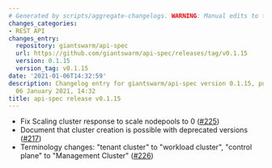 ```yaml
---
# Generated by scripts/aggregate-changelogs. WARNING: Manual edits to this files will be overwritten.
changes_categories:
- REST API
changes_entry:
  repository: giantswarm/api-spec
  url: https://github.com/giantswarm/api-spec/releases/tag/v0.1.15
  version: 0.1.15
  version_tag: v0.1.15
date: '2021-01-06T14:32:59'
description: Changelog entry for giantswarm/api-spec version 0.1.15, published on
  06 January 2021, 14:32
title: api-spec release v0.1.15
---
```


- Fix Scaling cluster response to scale nodepools to 0 ([#225](https://github.com/giantswarm/api-spec/pull/225))
- Document that cluster creation is possible with deprecated versions ([#217](https://github.com/giantswarm/api-spec/pull/217))
- Terminology changes: "tenant cluster" to "workload cluster", "control plane" to "Management Cluster" ([#226](https://github.com/giantswarm/api-spec/pull/226))
